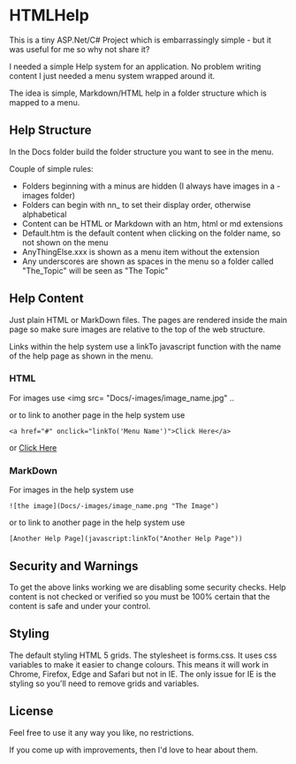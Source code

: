 # HTMLHelp

This is a tiny ASP.Net/C# Project which is embarrassingly simple - but it was useful for me so why not share it?

I needed a simple Help system for an application.  No problem writing content I just needed a menu system wrapped around it.

The idea is simple, Markdown/HTML help in a folder structure which is mapped to a menu.

## Help Structure

In the Docs folder build the folder structure you want to see in the menu.  

Couple of simple rules:
* Folders beginning with a minus are hidden (I always have images in a -images folder)
* Folders can begin with nn_ to set their display order, otherwise alphabetical
* Content can be HTML or Markdown with an htm, html or md extensions
* Default.htm is the default content when clicking on the folder name, so not shown on the menu
* AnyThingElse.xxx is shown as a menu item without the extension
* Any underscores are shown as spaces in the menu so a folder called "The_Topic" will be seen as "The Topic"

## Help Content

Just plain HTML or MarkDown files.  The pages are rendered inside the main page so make sure images are relative to the top of the web structure.

Links within the help system use a linkTo javascript function with the name of the help page as shown in the menu.

### HTML

For images use
    <img src= "Docs/-images/image_name.jpg" ..

or to link to another page in the help system use

    <a href="#" onclick="linkTo('Menu Name')">Click Here</a>
or
    <a href="javascript:linkTo('Menu Name')" >Click Here</a>

### MarkDown

For images in the help system use

    ![the image](Docs/-images/image_name.png "The Image")

or to link to another page in the help system use

    [Another Help Page](javascript:linkTo("Another Help Page"))

## Security and Warnings

To get the above links working we are disabling some security checks.  Help content is not checked or verified so you must be 100% certain that the content is safe and under your control.

## Styling

The default styling HTML 5 grids.  The stylesheet is forms.css.  It uses css variables to make it easier to change colours.  This means it will work in Chrome, Firefox, Edge and Safari but not in IE.  The only issue for IE is the styling so you'll need to remove grids and variables.

## License

Feel free to use it any way you like, no restrictions.

If you come up with improvements, then I'd love to hear about them.





